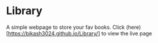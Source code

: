 # Library
A simple webpage to store your fav books.
Click (here)[https://bikash3024.github.io/Library/] to view the live page
